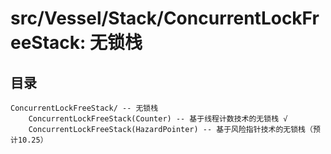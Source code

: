 # src/Vessel/Stack/ConcurrentLockFreeStack: 无锁栈

## 目录
```
ConcurrentLockFreeStack/ -- 无锁栈
    ConcurrentLockFreeStack(Counter) -- 基于线程计数技术的无锁栈 √
    ConcurrentLockFreeStack(HazardPointer) -- 基于风险指针技术的无锁栈（预计10.25）
```
